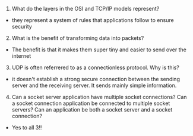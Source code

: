 1. What do the layers in the OSI and TCP/IP models represent?
  - they represent a system of rules that applications follow to ensure security
2. What is the benefit of transforming data into packets?
  - The benefit is that it makes them super tiny and easier to send over the internet
3. UDP is often referrered to as a connectionless protocol. Why is this?
  - it doesn't establish a strong secure connection between the sending server and the receiving server. It sends mainly simple information.
4. Can a socket server application have multiple socket connections? Can a socket connection application be connected to multiple socket servers? Can an application be both a socket server and a socket connection?
  - Yes to all 3!!